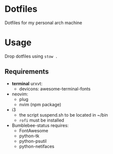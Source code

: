 # Dotfiles

Dotfiles for my personal arch machine

# Usage

Drop dotfiles using `stow .`

## Requirements

- **terminal** urxvt:
  - devicons: awesome-terminal-fonts
- neovim:
  - plug
  - nvim (npm package)
- i3
  - the script suspend.sh to be located in ~/bin
  - `rofi` must be installed
- Bumblebee-status requires:
  - FontAwesome
  - python-tk
  - python-psutil
  - python-netifaces
